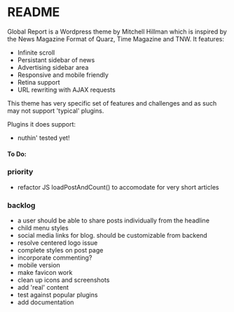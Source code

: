 # README

Global Report is a Wordpress theme by Mitchell Hillman which is inspired by the News Magazine Format of Quarz, Time Magazine and TNW. It features: 

- Infinite scroll
- Persistant sidebar of news
- Advertising sidebar area
- Responsive and mobile friendly
- Retina support
- URL rewriting with AJAX requests

This theme has very specific set of features and challenges and as such may not support 'typical' plugins. 

Plugins it does support: 

- nuthin' tested yet!

#### To Do:

### priority
- refactor JS loadPostAndCount() to accomodate for very short articles

### backlog
- a user should be able to share posts individually from the headline
- child menu styles
- social media links for blog. should be customizable from backend
- resolve centered logo issue
- complete styles on post page
- incorporate commenting? 
- mobile version
- make favicon work
- clean up icons and screenshots
- add 'real' content
- test against popular plugins
- add documentation